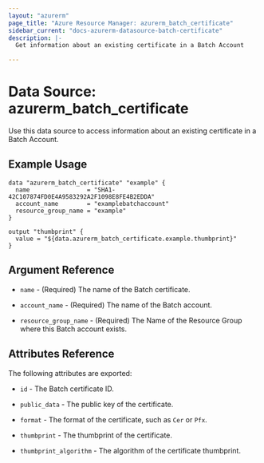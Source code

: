 ```yaml
---
layout: "azurerm"
page_title: "Azure Resource Manager: azurerm_batch_certificate"
sidebar_current: "docs-azurerm-datasource-batch-certificate"
description: |-
  Get information about an existing certificate in a Batch Account

---
```


# Data Source: azurerm_batch_certificate

Use this data source to access information about an existing certificate in a Batch Account.

## Example Usage

```hcl
data "azurerm_batch_certificate" "example" {
  name                = "SHA1-42C107874FD0E4A9583292A2F1098E8FE4B2EDDA"
  account_name        = "examplebatchaccount"
  resource_group_name = "example"
}

output "thumbprint" {
  value = "${data.azurerm_batch_certificate.example.thumbprint}"
}
```

## Argument Reference

* `name` - (Required) The name of the Batch certificate.

* `account_name` - (Required) The name of the Batch account.

* `resource_group_name` - (Required) The Name of the Resource Group where this Batch account exists.

## Attributes Reference

The following attributes are exported:

* `id` - The Batch certificate ID.

* `public_data` - The public key of the certificate.

* `format` - The format of the certificate, such as `Cer` or `Pfx`.

* `thumbprint` - The thumbprint of the certificate.

* `thumbprint_algorithm` - The algorithm of the certificate thumbprint.
